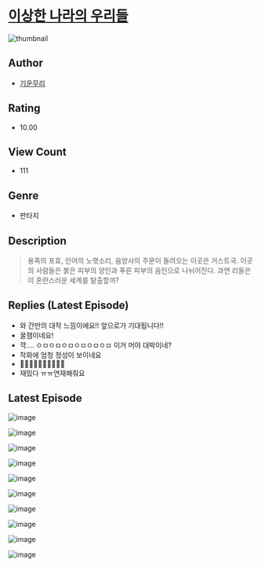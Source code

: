 # [이상한 나라의 우리들](https://comic.naver.com/bestChallenge/list?titleId=810159)
![thumbnail](https://image-comic.pstatic.net/user_contents_data/challenge_comic/2023/05/23/366730/upload_3474580104718529842_480x623.jpeg)

## Author
- [기운무리](https://comic.naver.com/artistTitle?id=366730)

## Rating
- 10.00

## View Count
- 111

## Genre
- 판타지

## Description
> 용족의 포효, 인어의 노랫소리, 음양사의 주문이 들려오는 이곳은 거스트국. 이곳의 사람들은 붉은 피부의 양인과 푸른 피부의 음인으로 나뉘어진다. 과연 리들은 이 혼란스러운 세계를 탈출할까?

## Replies (Latest Episode)
- 와 간만의 대작 느낌이에요!! 앞으로가 기대됩니다!!
- 꿀잼이네요!
- 꺅.... ㅇㅁㅇㅁㅇㅁㅇㅁㅇㅁㅇㅁ 이거 머야 대박이네?
- 작화에 엄청 정성이 보이네요
- 👏🏽👏🏽👏🏽👏🏽👏🏽
- 재밌다 ㅠㅠ연재해줘요

## Latest Episode
![image](https://image-comic.pstatic.net/user_contents_data/challenge_comic/2023/05/23/366730/upload_7220733881110377062.jpeg)

![image](https://image-comic.pstatic.net/user_contents_data/challenge_comic/2023/05/23/366730/upload_3559641838312109618.jpeg)

![image](https://image-comic.pstatic.net/user_contents_data/challenge_comic/2023/05/23/366730/upload_3474916774316696675.jpeg)

![image](https://image-comic.pstatic.net/user_contents_data/challenge_comic/2023/05/23/366730/upload_7365699009710010722.jpeg)

![image](https://image-comic.pstatic.net/user_contents_data/challenge_comic/2023/05/23/366730/upload_7305458958007231284.jpeg)

![image](https://image-comic.pstatic.net/user_contents_data/challenge_comic/2023/05/23/366730/upload_3847822745046955573.jpeg)

![image](https://image-comic.pstatic.net/user_contents_data/challenge_comic/2023/05/23/366730/upload_4122817190761607736.jpeg)

![image](https://image-comic.pstatic.net/user_contents_data/challenge_comic/2023/05/23/366730/upload_3616733755390505572.jpeg)

![image](https://image-comic.pstatic.net/user_contents_data/challenge_comic/2023/05/23/366730/upload_7305513911442486115.jpeg)

![image](https://image-comic.pstatic.net/user_contents_data/challenge_comic/2023/05/23/366730/upload_3991936609467576627.jpeg)
